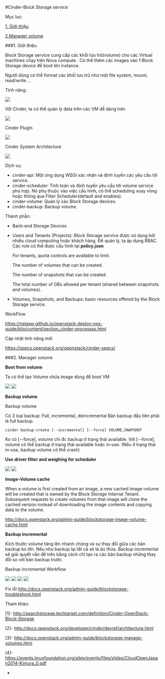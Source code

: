 #Cinder-Block Storage service

Mục lục:

[1. Giới thiệu](#1)

[2.Manager volume](#2)


<a name="1"></a>
###1. Giới thiệu

Block Storage service cung cấp các khối lưu trữ(volume) cho các Virtual machines chạy trên Nova compute . Có thể thêm các images vào 1 Block Storage device để boot lên instance.

Người dùng có thể format các khối lưu trữ như một file system, mount, read/write ...

Tính năng:
	
<img src=http://i.imgur.com/TniYt4U.png>

Với Cinder, ta có thể quản lý data trên các VM dễ dàng hơn

<img src=http://i.imgur.com/ss2m7FP.png>

Cinder Plugin

<img src=http://i.imgur.com/PzAxrLI.png>

Cinder System Architecture

<img src=http://i.imgur.com/fBL078D.png>

Dịch vụ:
<ul> 
<li>cinder-api: Một ứng dụng WSGI xác nhận và định tuyến các yêu cầu tới service.</li>
<li>cinder-scheduler: Tính toán và định tuyến yêu cầu tới volume service phù hợp. Nó phụ thuộc vào việc cấu hình, có thể scheduling xoay vòng hoặc thông qua Filter Scheduler(default and enables).</li>
<li>cinder-volume: Quản lý các Block Storage devices.</li>
<li>cinder-backup: Backup volume.</li>
</ul>

Thành phần:

- Back-end Storage Devices
- Users and Tenants (Projects): Block Storage service được sử dụng bởi nhiều cloud computing hoặc khách hàng. Để quản lý, ta áp dụng RBAC. Các role có thể được cấu hình tại **policy.json**
	
	For tenants, quota controls are available to limit:

	
	The number of volumes that can be created.
	
	The number of snapshots that can be created.
	
	The total number of GBs allowed per tenant (shared between snapshots and volumes).

- Volumes, Snapshots, and Backups: basic resources offered by the Block Storage service.

WorkFlow

https://netapp.github.io/openstack-deploy-ops-guide/kilo/content/section_cinder-processes.html

Cập nhật tính năng mới

https://specs.openstack.org/openstack/cinder-specs/

<a name="2"></a>
###2. Manager volume

**Boot from volume**

Ta có thể tạo Volume chứa image dùng để boot VM

<img src=http://i.imgur.com/9MVhcQ8.png>

<img src=http://i.imgur.com/kjj1wV7.png>

**Backup volume**

Backup volume

Có 3 loại backup: Full, incremental, deincremental Bản backup đầu tiên phải là full backup.

`cinder backup-create [--incremental] [--force] VOLUME,SNAPSHOT`

Ko có [--force], volume chỉ đc backup ở trạng thái available. Với [--force], volume có thể backup ở trạng thái available hoặc in-use. (Nếu ở trạng thái in-use, backup volume có thể crash)

**Use driver filter and weighing for scheduler**

<img src=http://i.imgur.com/tr4G7v1.png>

<img src=http://i.imgur.com/bk6ZXNV.png>

**Image-Volume cache**

When a volume is first created from an image, a new cached image-volume will be created that is owned by the Block Storage Internal Tenant. Subsequent requests to create volumes from that image will clone the cached version instead of downloading the image contents and copying data to the volume.

http://docs.openstack.org/admin-guide/blockstorage-image-volume-cache.html

**Backup incremental**

Kích thước volume tăng lên nhanh chóng và sự thay đổi giữa các bản backup ko lớn. Nếu như backup lại tất cả sẽ là dư thừa.
Backup incremental sẽ giải quyết vấn đề trên bằng cách chỉ tạo ra các bản backup những thay đổi so với bản backup trước.

Backup incremental Workflow

<img src=http://i.imgur.com/wU64Y89.png>

<img src=http://i.imgur.com/gGsiqoZ.png>

<img src=http://i.imgur.com/WlxucW8.png>

<img src=http://i.imgur.com/WR61hX2.png>

Fix lỗi http://docs.openstack.org/admin-guide/blockstorage-troubleshoot.html

Tham khảo:

[1]- http://searchstorage.techtarget.com/definition/Cinder-OpenStack-Block-Storage

[2]- http://docs.openstack.org/developer/cinder/devref/architecture.html

[3]- http://docs.openstack.org/admin-guide/blockstorage-manage-volumes.html

[4]- https://events.linuxfoundation.org/sites/events/files/slides/CloudOpenJapan2014-Kimura_0.pdf





























-